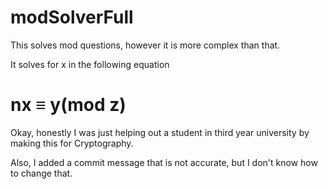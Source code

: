# modSolverFull
This solves mod questions, however it is more complex than that.

It solves for x in the following equation
# nx ≡ y(mod z)

Okay, honestly I was just helping out a student in third year university by making this for Cryptography.

Also, I added a commit message that is not accurate, but I don't know how to change that.
